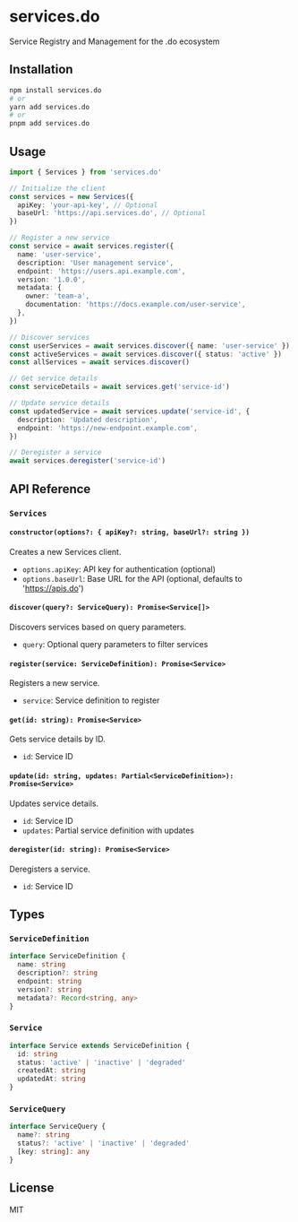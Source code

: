 # services.do

Service Registry and Management for the .do ecosystem

## Installation

```bash
npm install services.do
# or
yarn add services.do
# or
pnpm add services.do
```

## Usage

```typescript
import { Services } from 'services.do'

// Initialize the client
const services = new Services({
  apiKey: 'your-api-key', // Optional
  baseUrl: 'https://api.services.do', // Optional
})

// Register a new service
const service = await services.register({
  name: 'user-service',
  description: 'User management service',
  endpoint: 'https://users.api.example.com',
  version: '1.0.0',
  metadata: {
    owner: 'team-a',
    documentation: 'https://docs.example.com/user-service',
  },
})

// Discover services
const userServices = await services.discover({ name: 'user-service' })
const activeServices = await services.discover({ status: 'active' })
const allServices = await services.discover()

// Get service details
const serviceDetails = await services.get('service-id')

// Update service details
const updatedService = await services.update('service-id', {
  description: 'Updated description',
  endpoint: 'https://new-endpoint.example.com',
})

// Deregister a service
await services.deregister('service-id')
```

## API Reference

### `Services`

#### `constructor(options?: { apiKey?: string, baseUrl?: string })`

Creates a new Services client.

- `options.apiKey`: API key for authentication (optional)
- `options.baseUrl`: Base URL for the API (optional, defaults to 'https://apis.do')

#### `discover(query?: ServiceQuery): Promise<Service[]>`

Discovers services based on query parameters.

- `query`: Optional query parameters to filter services

#### `register(service: ServiceDefinition): Promise<Service>`

Registers a new service.

- `service`: Service definition to register

#### `get(id: string): Promise<Service>`

Gets service details by ID.

- `id`: Service ID

#### `update(id: string, updates: Partial<ServiceDefinition>): Promise<Service>`

Updates service details.

- `id`: Service ID
- `updates`: Partial service definition with updates

#### `deregister(id: string): Promise<Service>`

Deregisters a service.

- `id`: Service ID

## Types

### `ServiceDefinition`

```typescript
interface ServiceDefinition {
  name: string
  description?: string
  endpoint: string
  version?: string
  metadata?: Record<string, any>
}
```

### `Service`

```typescript
interface Service extends ServiceDefinition {
  id: string
  status: 'active' | 'inactive' | 'degraded'
  createdAt: string
  updatedAt: string
}
```

### `ServiceQuery`

```typescript
interface ServiceQuery {
  name?: string
  status?: 'active' | 'inactive' | 'degraded'
  [key: string]: any
}
```

## License

MIT
